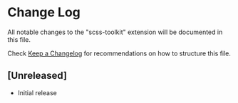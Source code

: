 # Change Log
All notable changes to the "scss-toolkit" extension will be documented in this file.

Check [Keep a Changelog](http://keepachangelog.com/) for recommendations on how to structure this file.

## [Unreleased]
- Initial release